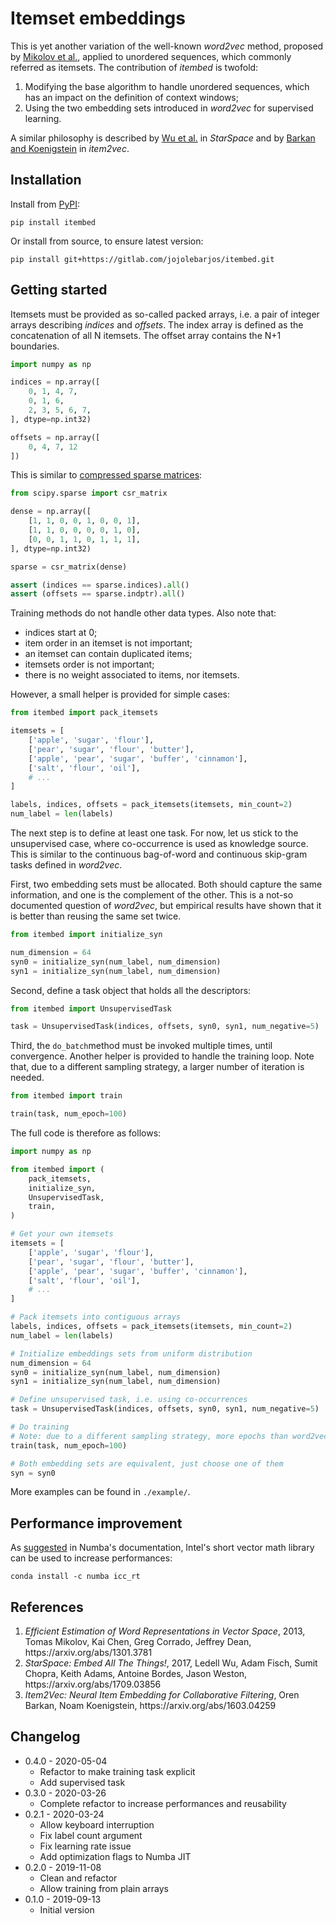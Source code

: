 
# Itemset embeddings

This is yet another variation of the well-known _word2vec_ method, proposed by
[Mikolov et al.](#ref_word2vec), applied to unordered sequences, which commonly
referred as itemsets. The contribution of _itembed_ is twofold:

 1. Modifying the base algorithm to handle unordered sequences, which has an
    impact on the definition of context windows;
 2. Using the two embedding sets introduced in _word2vec_ for supervised
    learning.

A similar philosophy is described by [Wu et al.](#ref_starspace) in
_StarSpace_ and by [Barkan and Koenigstein](#ref_item2vec) in _item2vec_.


## Installation

Install from [PyPI](https://pypi.org/project/itembed/):

```
pip install itembed
```

Or install from source, to ensure latest version:

```
pip install git+https://gitlab.com/jojolebarjos/itembed.git
```


## Getting started

Itemsets must be provided as so-called packed arrays, i.e. a pair of integer
arrays describing _indices_ and _offsets_. The index array is defined as the
concatenation of all N itemsets. The offset array contains the N+1 boundaries.

```python
import numpy as np

indices = np.array([
    0, 1, 4, 7,
    0, 1, 6,
    2, 3, 5, 6, 7,
], dtype=np.int32)

offsets = np.array([
    0, 4, 7, 12
])
```

This is similar to [compressed sparse matrices](https://docs.scipy.org/doc/scipy/reference/generated/scipy.sparse.csr_matrix.html):

```python
from scipy.sparse import csr_matrix

dense = np.array([
    [1, 1, 0, 0, 1, 0, 0, 1],
    [1, 1, 0, 0, 0, 0, 1, 0],
    [0, 0, 1, 1, 0, 1, 1, 1],
], dtype=np.int32)

sparse = csr_matrix(dense)

assert (indices == sparse.indices).all()
assert (offsets == sparse.indptr).all()

```

Training methods do not handle other data types. Also note that:

 * indices start at 0;
 * item order in an itemset is not important;
 * an itemset can contain duplicated items;
 * itemsets order is not important;
 * there is no weight associated to items, nor itemsets.

However, a small helper is provided for simple cases:

```python
from itembed import pack_itemsets

itemsets = [
    ['apple', 'sugar', 'flour'],
    ['pear', 'sugar', 'flour', 'butter'],
    ['apple', 'pear', 'sugar', 'buffer', 'cinnamon'],
    ['salt', 'flour', 'oil'],
    # ...
]

labels, indices, offsets = pack_itemsets(itemsets, min_count=2)
num_label = len(labels)
```

The next step is to define at least one task. For now, let us stick to the
unsupervised case, where co-occurrence is used as knowledge source. This is
similar to the continuous bag-of-word and continuous skip-gram tasks defined
in _word2vec_.

First, two embedding sets must be allocated. Both should capture the same
information, and one is the complement of the other. This is a not-so
documented question of _word2vec_, but empirical results have shown that it is
better than reusing the same set twice.

```python
from itembed import initialize_syn

num_dimension = 64
syn0 = initialize_syn(num_label, num_dimension)
syn1 = initialize_syn(num_label, num_dimension)
```

Second, define a task object that holds all the descriptors:

```python
from itembed import UnsupervisedTask

task = UnsupervisedTask(indices, offsets, syn0, syn1, num_negative=5)
```

Third, the `do_batch`method must be invoked multiple times, until convergence.
Another helper is provided to handle the training loop. Note that, due to a
different sampling strategy, a larger number of iteration is needed.

```python
from itembed import train

train(task, num_epoch=100)
```

The full code is therefore as follows:

```python
import numpy as np

from itembed import (
    pack_itemsets,
    initialize_syn,
    UnsupervisedTask,
    train,
)

# Get your own itemsets
itemsets = [
    ['apple', 'sugar', 'flour'],
    ['pear', 'sugar', 'flour', 'butter'],
    ['apple', 'pear', 'sugar', 'buffer', 'cinnamon'],
    ['salt', 'flour', 'oil'],
    # ...
]

# Pack itemsets into contiguous arrays
labels, indices, offsets = pack_itemsets(itemsets, min_count=2)
num_label = len(labels)

# Initialize embeddings sets from uniform distribution
num_dimension = 64
syn0 = initialize_syn(num_label, num_dimension)
syn1 = initialize_syn(num_label, num_dimension)

# Define unsupervised task, i.e. using co-occurrences
task = UnsupervisedTask(indices, offsets, syn0, syn1, num_negative=5)

# Do training
# Note: due to a different sampling strategy, more epochs than word2vec are needed
train(task, num_epoch=100)

# Both embedding sets are equivalent, just choose one of them
syn = syn0
```

More examples can be found in `./example/`.


## Performance improvement

As [suggested](https://numba.pydata.org/numba-doc/dev/user/performance-tips.html#intel-svml) in Numba's documentation, Intel's short vector math library can be used to increase performances:

```
conda install -c numba icc_rt
```


## References

<ol>
    <li id="ref_word2vec">
        <i>Efficient Estimation of Word Representations in Vector Space</i>,
        2013,
        Tomas Mikolov, Kai Chen, Greg Corrado, Jeffrey Dean,
        https://arxiv.org/abs/1301.3781
    </li>
    <li id="ref_starspace">
        <i>StarSpace: Embed All The Things!</i>,
        2017,
        Ledell Wu, Adam Fisch, Sumit Chopra, Keith Adams, Antoine Bordes, Jason Weston,
        https://arxiv.org/abs/1709.03856
    </li>
    <li id="ref_item2vec">
        <i>Item2Vec: Neural Item Embedding for Collaborative Filtering</i>,
        Oren Barkan, Noam Koenigstein,
        https://arxiv.org/abs/1603.04259
    </li>
</ol>


## Changelog

 * 0.4.0 - 2020-05-04
    * Refactor to make training task explicit
    * Add supervised task
 * 0.3.0 - 2020-03-26
    * Complete refactor to increase performances and reusability
 * 0.2.1 - 2020-03-24
    * Allow keyboard interruption
    * Fix label count argument
    * Fix learning rate issue
    * Add optimization flags to Numba JIT
 * 0.2.0 - 2019-11-08
    * Clean and refactor
    * Allow training from plain arrays
 * 0.1.0 - 2019-09-13
    * Initial version
